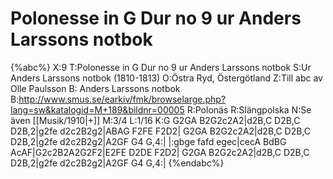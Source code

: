 # Polonesse in G Dur no 9 ur Anders Larssons notbok

{%abc%}
X:9
T:Polonesse in G Dur no 9 ur Anders Larssons notbok
S:Ur Anders Larssons notbok (1810-1813)
O:Östra Ryd, Östergötland 
Z:Till abc av Olle Paulsson
B: Anders Larssons notbok
B:http://www.smus.se/earkiv/fmk/browselarge.php?lang=sw&katalogid=M+189&bildnr=00005
R:Polonäs
R:Slängpolska
N:Se även [[Musik/1910|+]]
M:3/4
L:1/16
K:G
G2GA B2G2c2A2|d2B,C D2B,C D2B,2|g2fe d2c2B2g2|ABAG F2FE F2D2|
G2GA B2G2c2A2|d2B,C D2B,C D2B,2|g2fe d2c2B2g2|A2GF G4 G,4:|
|:gbge fafd egec|cecA BdBG AcAF|G2c2B2A2G2F2|E2FE D2DE F2D2|
G2GA B2G2c2A2|d2B,C D2B,C D2B,2|g2fe d2c2B2g2|A2GF G4 G,4:|
{%endabc%}
